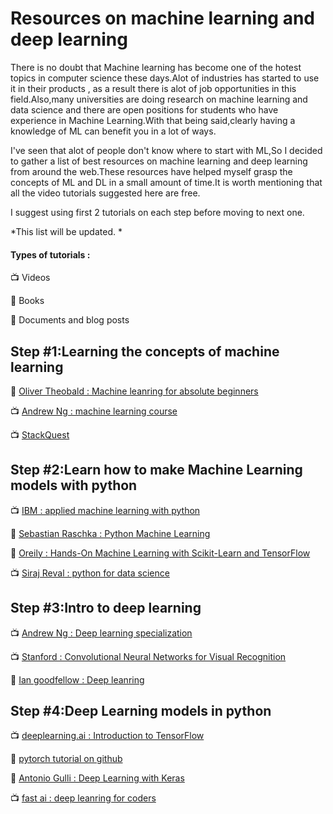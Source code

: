 # Resources on machine learning and deep learning 

There is no doubt that Machine learning has become one of the hotest topics in computer science these days.Alot of industries has started to use it in their products , as a result there is alot of job opportunities in this field.Also,many universities are doing research on machine learning and data science and there are open positions for students who have experience in Machine Learning.With that being said,clearly having a knowledge of ML can benefit you in a lot of ways.

I've seen that alot of people don't know where to start with ML,So I decided to gather a list of best resources on machine learning and deep learning from around the web.These resources have helped myself grasp the concepts of ML and DL in a small amount of time.It is worth mentioning that all the video tutorials suggested here are free.

I suggest using first 2 tutorials on each step before moving to next one.

*This list will be updated. *

#### Types of tutorials :

:tv: Videos

:orange_book: Books

:page_facing_up: Documents and blog posts

## Step #1:Learning the concepts of machine learning

:orange_book: [Oliver Theobald : Machine leanring for absolute beginners](https://www.amazon.com/Machine-Learning-Absolute-Beginners-Introduction-ebook/dp/B06VXKBLNG)

:tv: [Andrew Ng : machine learning course](https://www.coursera.org/learn/machine-learning)

:tv: [StackQuest](https://www.youtube.com/channel/UCtYLUTtgS3k1Fg4y5tAhLbw)

## Step #2:Learn how to make Machine Learning models with python

:tv: [IBM : applied machine learning with python](https://www.coursera.org/learn/machine-learning)

:orange_book: [Sebastian Raschka : Python Machine Learning](https://www.amazon.com/Python-Machine-Learning-Sebastian-Raschka/dp/1783555130)

:orange_book: [Oreily : Hands-On Machine Learning with Scikit-Learn and TensorFlow](https://www.amazon.com/Hands-Machine-Learning-Scikit-Learn-TensorFlow/dp/1491962291)

:tv: [Siraj Reval : python for data science](https://www.youtube.com/watch?v=T5pRlIbr6gg&list=PL2-dafEMk2A6QKz1mrk1uIGfHkC1zZ6UU)


## Step #3:Intro to deep learning

:tv: [Andrew Ng : Deep learning specialization](https://www.coursera.org/specializations/deep-learning)

:tv: [Stanford : Convolutional Neural Networks for Visual Recognition](https://www.youtube.com/watch?v=vT1JzLTH4G4&list=PL3FW7Lu3i5JvHM8ljYj-zLfQRF3EO8sYv)

:orange_book: [Ian goodfellow : Deep leanring](https://www.amazon.com/Deep-Learning-Adaptive-Computation-Machine/dp/0262035618/ref=sr_1_3?crid=MS46WU990GUS&keywords=deep+learning+ian+goodfellow&qid=1554795848&s=books&sprefix=deep+leaning+ian%2Cstripbooks%2C370&sr=1-3)

## Step #4:Deep Learning models in python

:tv: [deeplearning.ai : Introduction to TensorFlow](https://www.coursera.org/learn/introduction-tensorflow)

:page_facing_up: [pytorch tutorial on github](https://github.com/yunjey/pytorch-tutorial)

:orange_book: [Antonio Gulli : Deep Learning with Keras](https://www.amazon.com/Deep-Learning-Keras-Implementing-learning/dp/1787128423)

:tv: [fast ai : deep leanring for coders](https://course.fast.ai/)
